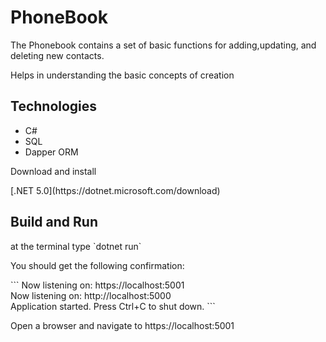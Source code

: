 <h1>PhoneBook</h1>
<p>The Phonebook contains a set of basic functions for adding,updating, and deleting new contacts.</p>
<p>Helps in understanding the basic concepts of creation</p>
<h2>Technologies</h2>
<ul>
  <li>C#</li>
  <li>SQL</li>
  <li>Dapper ORM</li>
</ul>
  
<p>Download and install</p> 
[.NET 5.0](https://dotnet.microsoft.com/download)
  <h2>Build and Run</h2>
  at the terminal type
`dotnet run`
  
  <p>You should get the following confirmation:</p>
  ```
  Now listening on: https://localhost:5001<br />
Now listening on: http://localhost:5000 <br />
Application started. Press Ctrl+C to shut down.
```
<p>Open a browser and navigate to https://localhost:5001</p>
